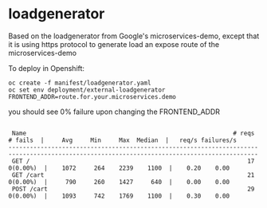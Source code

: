 # loadgenerator
Based on the loadgenerator from Google's microservices-demo, except that it is using https protocol to generate load an expose route of the microservices-demo

To deploy in Openshift:  

```
oc create -f manifest/loadgenerator.yaml
oc set env deployment/external-loadgenerator FRONTEND_ADDR=route.for.your.microservices.demo
```
you should see 0% failure upon changing the FRONTEND_ADDR



```

 Name                                                          # reqs      # fails  |     Avg     Min     Max  Median  |   req/s failures/s
--------------------------------------------------------------------------------------------------------------------------------------------
 GET /                                                             17     0(0.00%)  |    1072     264    2239    1100  |    0.20    0.00
 GET /cart                                                         21     0(0.00%)  |     790     260    1427     640  |    0.00    0.00
 POST /cart                                                        29     0(0.00%)  |    1093     742    1769    1100  |    0.30    0.00
```
